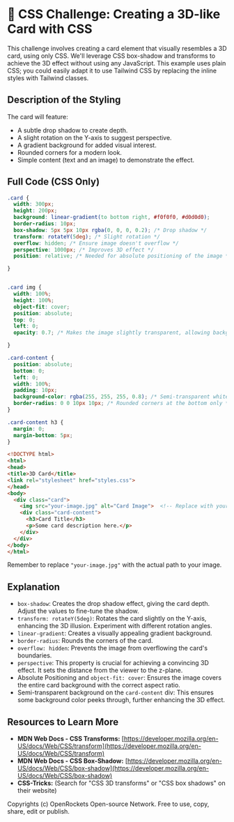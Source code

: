 # 🐞 CSS Challenge:  Creating a 3D-like Card with CSS


This challenge involves creating a card element that visually resembles a 3D card, using only CSS.  We'll leverage CSS box-shadow and transforms to achieve the 3D effect without using any JavaScript.  This example uses plain CSS; you could easily adapt it to use Tailwind CSS by replacing the inline styles with Tailwind classes.

## Description of the Styling

The card will feature:

*   A subtle drop shadow to create depth.
*   A slight rotation on the Y-axis to suggest perspective.
*   A gradient background for added visual interest.
*   Rounded corners for a modern look.
*   Simple content (text and an image) to demonstrate the effect.

## Full Code (CSS Only)


```css
.card {
  width: 300px;
  height: 200px;
  background: linear-gradient(to bottom right, #f0f0f0, #d0d0d0);
  border-radius: 10px;
  box-shadow: 5px 5px 10px rgba(0, 0, 0, 0.2); /* Drop shadow */
  transform: rotateY(5deg); /* Slight rotation */
  overflow: hidden; /* Ensure image doesn't overflow */
  perspective: 1000px; /* Improves 3D effect */
  position: relative; /* Needed for absolute positioning of the image */

}


.card img {
  width: 100%;
  height: 100%;
  object-fit: cover;
  position: absolute;
  top: 0;
  left: 0;
  opacity: 0.7; /* Makes the image slightly transparent, allowing background color to shine through*/

}

.card-content {
  position: absolute;
  bottom: 0;
  left: 0;
  width: 100%;
  padding: 10px;
  background-color: rgba(255, 255, 255, 0.8); /* Semi-transparent white background */
  border-radius: 0 0 10px 10px; /* Rounded corners at the bottom only */
}

.card-content h3 {
  margin: 0;
  margin-bottom: 5px;
}
```

```html
<!DOCTYPE html>
<html>
<head>
<title>3D Card</title>
<link rel="stylesheet" href="styles.css">
</head>
<body>
  <div class="card">
    <img src="your-image.jpg" alt="Card Image">  <!-- Replace with your image URL -->
    <div class="card-content">
      <h3>Card Title</h3>
      <p>Some card description here.</p>
    </div>
  </div>
</body>
</html>
```

Remember to replace `"your-image.jpg"` with the actual path to your image.


## Explanation

*   `box-shadow`:  Creates the drop shadow effect, giving the card depth.  Adjust the values to fine-tune the shadow.
*   `transform: rotateY(5deg)`: Rotates the card slightly on the Y-axis, enhancing the 3D illusion.  Experiment with different rotation angles.
*   `linear-gradient`: Creates a visually appealing gradient background.
*   `border-radius`: Rounds the corners of the card.
*   `overflow: hidden`: Prevents the image from overflowing the card's boundaries.
*   `perspective`:  This property is crucial for achieving a convincing 3D effect. It sets the distance from the viewer to the z-plane.
*   Absolute Positioning and `object-fit: cover`: Ensures the image covers the entire card background with the correct aspect ratio.
*   Semi-transparent background on the `card-content` div: This ensures some background color peeks through, further enhancing the 3D effect.


## Resources to Learn More

*   **MDN Web Docs - CSS Transforms:** [https://developer.mozilla.org/en-US/docs/Web/CSS/transform](https://developer.mozilla.org/en-US/docs/Web/CSS/transform)
*   **MDN Web Docs - CSS Box-Shadow:** [https://developer.mozilla.org/en-US/docs/Web/CSS/box-shadow](https://developer.mozilla.org/en-US/docs/Web/CSS/box-shadow)
*   **CSS-Tricks:**  (Search for "CSS 3D transforms" or "CSS box shadows" on their website)


Copyrights (c) OpenRockets Open-source Network. Free to use, copy, share, edit or publish.

